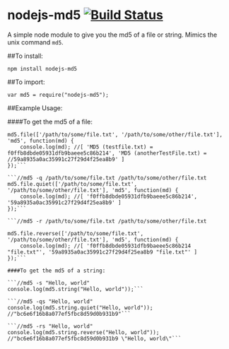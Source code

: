 # nodejs-md5  [![Build Status](https://travis-ci.org/heinst/nodejs-md5.svg)](https://travis-ci.org/heinst/nodejs-md5)

A simple node module to give you the md5 of a file or string. 
Mimics the unix command `md5`.

##To install:

`npm install nodejs-md5`

##To import:

`var md5 = require("nodejs-md5");`

##Example Usage:

####To get the md5 of a file:

```//md5 /path/to/some/file.txt /path/to/some/other/file.txt
md5.file(['/path/to/some/file.txt', '/path/to/some/other/file.txt'], 'md5', function(md) {
    console.log(md); //[ 'MD5 (testfile.txt) = f0ffb8dbde05931dfb9baeee5c86b214', 'MD5 (anotherTestFile.txt) =                                     //59a8935a0ac35991c27f29d4f25ea8b9' ]
});```

```//md5 -q /path/to/some/file.txt /path/to/some/other/file.txt
md5.file.quiet(['/path/to/some/file.txt', '/path/to/some/other/file.txt'], 'md5', function(md) {
    console.log(md); //[ 'f0ffb8dbde05931dfb9baeee5c86b214', '59a8935a0ac35991c27f29d4f25ea8b9' ]
});```

```//md5 -r /path/to/some/file.txt /path/to/some/other/file.txt

md5.file.reverse(['/path/to/some/file.txt', '/path/to/some/other/file.txt'], 'md5', function(md) {
    console.log(md); //[ 'f0ffb8dbde05931dfb9baeee5c86b214 "file.txt"', '59a8935a0ac35991c27f29d4f25ea8b9 "file.txt"' ]
});```

####To get the md5 of a string:

```//md5 -s "Hello, world"
console.log(md5.string("Hello, world"));```

```//md5 -qs "Hello, world"
console.log(md5.string.quiet("Hello, world")); //"bc6e6f16b8a077ef5fbc8d59d0b931b9"```

```//md5 -rs "Hello, world"
console.log(md5.string.reverse("Hello, world")); //"bc6e6f16b8a077ef5fbc8d59d0b931b9 \"Hello, world\"```
